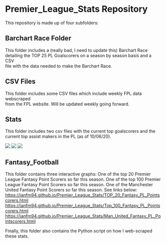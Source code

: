 # Premier_League_Stats Repository

This repository is made up of four subfolders:
 
 ## Barchart Race Folder ##
  This folder includes a (really bad, I need to update this) Barchart Race \
  detailing the TOP 25 PL Goalscorers on a season by season basis and a CSV \
  file with the data needed to make the Barchart Race.
 
 ## CSV Files ##
  This folder includes some CSV files which include weekly FPL data webscraped \
  from the FPL website. Will be updated weekly going forward.
  
 ## Stats ##
  This folder includes two csv files with the current top goalscorers and the \
  current top assist makers in the PL (as of 10/06/20).
  
  ![](C:\Users\Ianm9\OneDrive\Desktop\P_Drive\Data_Analysis\Sports_Analysis\Soccer\Premier_League\Goals&Assists\Assists.png)
  ![](C:\Users\Ianm9\OneDrive\Desktop\P_Drive\Data_Analysis\Sports_Analysis\Soccer\Premier_League\Goals&Assists\Combined_G&A.png)
  ![](C:\Users\Ianm9\OneDrive\Desktop\P_Drive\Data_Analysis\Sports_Analysis\Soccer\Premier_League\Goals&Assists\Goals.png)
  
 ## Fantasy_Football ##
  This folder contains three interactive graphs:
    One of the top 20 Premier League Fantasy Point Scorers so far this season.
    One of the top 100 Premier League Fantasy Point Scorers so far this season.
    One of the Manchester United Fantasy Point Scorers so far this season.
    See links below:
    https://ianfm94.github.io/Premier_League_Stats/TOP_20_Fantasy_PL_Pointscorers.html
    https://ianfm94.github.io/Premier_League_Stats/Top_100_Fantasy_PL_Pointscorers.html 
    https://ianfm94.github.io/Premier_League_Stats/Man_United_Fantasy_PL_Pointscorers.html
 
 Finally, this folder also contains the Python script on how I web-scraped these stats.
  
